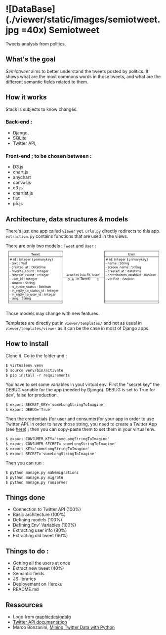 # ![DataBase](./viewer/static/images/semiotweet.jpg =40x) Semiotweet

Tweets analysis from politics.

## What's the goal

_Semiotweet_ aims to better understand the tweets posted by politics.
It shows what are the most commons words in those tweets, and what are the different semantic fields related to them.


## How it works
Stack is subjects to know changes.

### Back-end :
 - Django,
 - SQLite
 - Twitter API,

### Front-end ; to be chosen between :
 - D3.js
 - chart.js
 - anychart
 - canvasjs
 - c3.js
 - chartist.js
 - flot
 - p5.js

## Architecture, data structures & models

There's just one app called `viewer` yet. `urls.py` directly redirects to this app.
`extraction.py` contains functions that are used in the views.

There are only two models : `Tweet` and `User` :
![DataBase](UML.png)

Those models may change with new features.

Templates are directly put in `viewer/templates/` and not as usual in `viewer/templates/viewer` as it can be the case in most of Django apps.

## How to install

Clone it. Go to the folder and :
```
$ virtualenv venv
$ source venv/bin/activate
$ pip install -r requirements
```

You have to set some variables in yout virtual env.
First the "secret key" the DEBUG variable for the app (needed by Django). DEBUG is set to True for dev', false for production.
```
$ export SECRET_KEY='someLongStringToImagine'
$ export DEBUG='True'
```
Then the credentials (for user and consumer)for your app in order to use Twitter API.
In order to have those string, you need to create a Twitter App (see [here](https://apps.twitter.com/app/13440041/show)) ; then you can copy-paste them to set them in your virtual env.
```
$ export CONSUMER_KEY='someLongStringToImagine'
$ export CONSUMER_SECRET='someLongStringToImagine'
$ export KEY='someLongStringToImagine'
$ export SECRET='someLongStringToImagine'
```
Then you can run :
```
$ python manage.py makemigrations
$ python manage.py migrate
$ python manage.py runserver
```

## Things done
  - Connection to Twitter API (100%)
  - Basic architecture (100%)
  - Defining models (100%)
  - Defining Env' Variables (100%)
  - Extracting user info (80%)
  - Extracting old tweet (60%)

## Things to do :
  - Getting all the users at once
  - Extract new tweet (40%)
  - Semantic fields
  - JS libraries
  - Deployement on Heroku
  - README.md

## Ressources

  - Logo from [graphicdesignblg](https://www.instagram.com/graphicdesignblg/ "graphicdesignblg on Instagram")
  - [Twitter API documentation](https://dev.twitter.com/ "Twitter API documentation")
  - Marco Bonzanini, [Mining Twitter Data with Python](https://marcobonzanini.com/2015/03/02/mining-twitter-data-with-python-part-1/ "Mining Twitter Data with Python")
